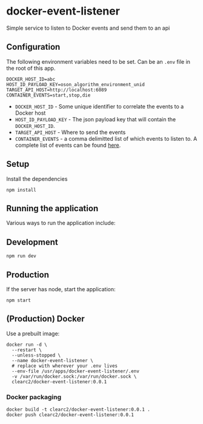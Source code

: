 # docker-event-listener

Simple service to listen to Docker events and send them to an api

## Configuration
The following environment variables need to be set. Can be an `.env` file in the root of this app.

```env
DOCKER_HOST_ID=abc
HOST_ID_PAYLOAD_KEY=oson_algorithm_environment_unid
TARGET_API_HOST=http://localhost:6089
CONTAINER_EVENTS=start,stop,die
```

- `DOCKER_HOST_ID` - Some unique identifier to correlate the events to a Docker host
- `HOST_ID_PAYLOAD_KEY` - The json payload key that will contain the `DOCKER_HOST_ID`.
- `TARGET_API_HOST` - Where to send the events
- `CONTAINER_EVENTS` - a comma delimitted list of which events to listen to. A complete list of events can be found [here](https://docs.docker.com/reference/cli/docker/system/events/#containers).

## Setup
Install the dependencies

```shell
npm install
```

## Running the application
Various ways to run the application include:

## Development

```shell
npm run dev
```

## Production
If the server has node, start the application:

```shell
npm start
```

## (Production) Docker
Use a prebuilt image:

```shell
docker run -d \
  --restart \
  --unless-stopped \
  --name docker-event-listener \
  # replace with wherever your .env lives
  --env-file /usr/apps/docker-event-listener/.env
  -v /var/run/docker.sock:/var/run/docker.sock \
  clearc2/docker-event-listener:0.0.1
```

### Docker packaging
```shell
docker build -t clearc2/docker-event-listener:0.0.1 .
docker push clearc2/docker-event-listener:0.0.1
```

